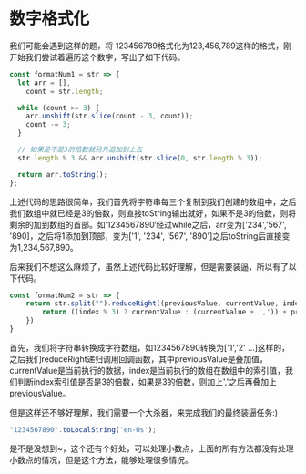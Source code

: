 # 数字格式化

我们可能会遇到这样的题，将 123456789格式化为123,456,789这样的格式，刚开始我们尝试着遍历这个数字，写出了如下代码。

```javascript
const formatNum1 = str => {
  let arr = [],
    count = str.length;

  while (count >= 3) {
    arr.unshift(str.slice(count - 3, count));
    count -= 3;
  }

  // 如果是不是3的倍数就另外追加到上去
  str.length % 3 && arr.unshift(str.slice(0, str.length % 3));

  return arr.toString();
};
```

上述代码的思路很简单，我们首先将字符串每三个复制到我们创建的数组中，之后我们数组中就已经是3的倍数，则直接toString输出就好，如果不是3的倍数，则将剩余的加到数组的首部。如’1234567890‘经过while之后，arr变为['234','567', '890]，之后将1添加到顶部，变为['1', '234', '567', '890']之后toString后直接变为1,234,567,890。

后来我们不想这么麻烦了，虽然上述代码比较好理解，但是需要装逼，所以有了以下代码。

```javascript
const formatNum2 = str => {
    return str.split("").reduceRight((previousValue, currentValue, index) => {
        return ((index % 3) ? currentValue : (currentValue + ',')) + previousValue;
    })
}
```

首先，我们将字符串转换成字符数组，如1234567890转换为['1','2' ...]这样的，之后我们reduceRight递归调用回调函数，其中previousValue是叠加值，currentValue是当前执行的数据，index是当前执行的数组在数组中的索引值，我们判断index索引值是否是3的倍数，如果是3的倍数，则加上','之后再叠加上previousValue。

但是这样还不够好理解，我们需要一个大杀器，来完成我们的最终装逼任务:)

```javascript
"1234567890".toLocalString('en-Us');
```

是不是没想到~，这个还有个好处，可以处理小数点，上面的所有方法都没有处理小数点的情况，但是这个方法，能够处理很多情况。